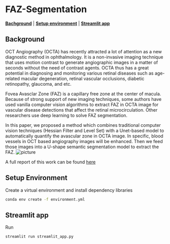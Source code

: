 # FAZ-Segmentation
[**Bachground**](#background) | [**Setup environment**](#setup-environment) | [**Streamlit app**](#streamlit-app)

## Background
OCT Angiography (OCTA) has recently attracted a lot of attention as a new diagnostic method in ophthalmology. It is a non-invasive imaging technique that uses motion contrast to generate angiographic images in a matter of seconds without the need of contrast agents. OCTA thus has a great potential in diagnosing and monitoring various retinal diseases such as age-related macular degeneration, retinal vascular occlusions, diabetic retinopathy, glaucoma, and etc.

Fovea Avasclar Zone (FAZ) is a capillary free zone at the center of macula. Because of strong support of new imaging techniques, some authors have used vanilla computer vision algorithms to extract FAZ in OCTA image for vascular disease detections that affect the retinal microcirculation. Other researchers use deep learning to solve FAZ segmentation.

In this paper, we proposed a method which combines traditional computer vision techniques (Hessian Filter and Level Set) with a Unet-based model to automatically quantify the avascular zone in OCTA image. In specific, blood vessels in OCT based angiography images will be enhanced. Then we feed those images into a U-shape semantic segmentation model to extract the FAZ. 
![picture](images/github_FAZ.png)

A full report of this work can be found [here](https://drive.google.com/file/d/1owZMp2b_wBaOWNeudv_cxfOKU_Q8our-/view?usp=sharing)


## Setup Environment
Create a virtual environment and install dependency libraries
```bash
conda env create -f environment.yml
```

## Streamlit app
Run
```bash
streamlit run streamlit_app.py
```
